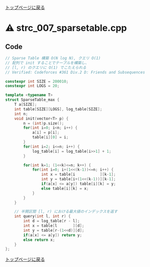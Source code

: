 <!-- mathjax config similar to math.stackexchange -->
<script type="text/javascript" async
  src="https://cdnjs.cloudflare.com/ajax/libs/mathjax/2.7.5/MathJax.js?config=TeX-MML-AM_CHTML">
</script>
<script type="text/x-mathjax-config">
  MathJax.Hub.Config({
    TeX: { equationNumbers: { autoNumber: "AMS" }},
    tex2jax: {
      inlineMath: [ ['$','$'] ],
      processEscapes: true
    },
    "HTML-CSS": { matchFontHeight: false },
    displayAlign: "left",
    displayIndent: "2em"
  });
</script>

<script type="text/javascript" src="https://cdnjs.cloudflare.com/ajax/libs/jquery/3.4.1/jquery.min.js"></script>
<link rel="stylesheet" href="../css/copy-button.css" />
<script type="text/javascript" src="../js/balloons.js"></script>
<script type="text/javascript" src="../js/copy-button.js"></script>



[トップページに戻る](../index.html)

# :warning: strc\_007\_sparsetable.cpp

## Code

```cpp
// Sparse Table 構築 O(N log N), クエリ O(1)
// 配列で init することでテーブルを構築し、
// [l, r) のクエリに O(1) でこたえられる
// Verified: Codeforces #361 Div.2 D: Friends and Subsequences

constexpr int SIZE = 200010;
constexpr int LOGS = 20;

template <typename T>
struct SparseTable_max {
    T a[SIZE];
    int table[SIZE][LOGS], log_table[SIZE];
    int n;
    void init(vector<T> p) {
        n = (int)p.size();
        for(int i=0; i<n; i++) {
            a[i] = p[i];
            table[i][0] = i;
        }
        for(int i=2; i<=n; i++) {
            log_table[i] = log_table[i>>1] + 1;
        }

        for(int k=1; (1<<k)<=n; k++) {
            for(int i=0; i+(1<<(k-1))<=n; i++) {
                int x = table[i           ][k-1];
                int y = table[i+(1<<(k-1))][k-1];
                if(a[x] <= a[y]) table[i][k] = y;
                else table[i][k] = x;
            }
        }
    }

    // 半開区間 [l, r) における最大値のインデックスを返す
    int query(int l, int r) {
        int d = log_table[r - l];
        int x = table[l       ][d];
        int y = table[r-(1<<d)][d];
        if(a[x] <= a[y]) return y;
        else return x;
    }
};
```

[トップページに戻る](../index.html)
